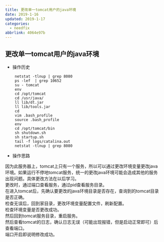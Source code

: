 ```yaml
---
title: 更改单一tomcat用户的java环境
date: 2019-1-16
updated: 2019-1-17
categories:
  - needfix
abbrlink: 4064e97b
---
```

## **更改单一tomcat用户的java环境**

*  操作历史

		netstat -tlnup | grep 8080
		ps -lef  | grep 10652
		su - tomcat
		env
		cd /opt/tomcat
		cd /usr/java/
		ll lib/dt.jar 
		ll lib/tools.jar
		cd
		vim .bash_profile
		source .bash_profile 
		env
		cd /opt/tomcat/bin
		sh shutdown.sh
		sh startup.sh
		tail -f logs/catalina.out 
		netstat -tlnup | grep 8080
* 操作思路

因为此服务器上，tomcat上只有一个服务，所以可以通过更改环境变量更改java环境。如果运行不停地tomcat服务，统一的更改java环境可能会造成其他的服务出现问题。具体更改方法在以后学习。   
更改时，通过端口查看服务，通过pid查看服务目录。   
在进入tomcat后，先确认要更改的java环境目录是否存在，查询到的tomcat目录是否正确。   
检查无误后，回到家目录，更改环境变量配置文件，刷新配置。   
检查环境变量是否更改成功。   
然后回到tomcat服务目录，重启服务。   
然后查看tomcat的日志，确认日志无误（可能出现报错，但是启动正常即可）后查看端口。   
端口开启即说明修改成功。   